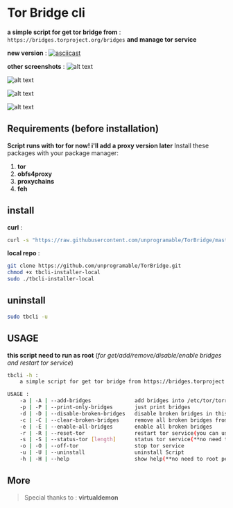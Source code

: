 # Tor Bridge cli

**a simple script for get tor bridge from** : `https://bridges.torproject.org/bridges` **and manage tor service**

**new version** :
[![asciicast](https://asciinema.org/a/292599.svg)](https://asciinema.org/a/292599)

**other screenshots** : 
![alt text](https://raw.githubusercontent.com/unprogramable/TorBridge/master/screenshots/broken-bridges.png)


![alt text](https://raw.githubusercontent.com/unprogramable/TorBridge/master/screenshots/colored_status.png)


![alt text](https://raw.githubusercontent.com/unprogramable/TorBridge/master/screenshots/manage_bridges.png)


![alt text](https://raw.githubusercontent.com/unprogramable/TorBridge/master/screenshots/manage_bridges-1.png)

## Requirements (before installation)
**Script runs with tor for now! i'll add a proxy version later**
Install these packages with your package manager:
1. **tor**
2. **obfs4proxy**
3. **proxychains**
4. **feh**

## install
**curl** :
```bash
curl -s "https://raw.githubusercontent.com/unprogramable/TorBridge/master/tbcli-installer"|sudo bash
```

**local repo** :
```bash 
git clone https://github.com/unprogramable/TorBridge.git
chmod +x tbcli-installer-local
sudo ./tbcli-installer-local
```

## uninstall 

```bash
sudo tbcli -u 
```

## USAGE
**this script need to run as root** (*for get/add/remove/disable/enable bridges and restart tor service*)
```bash
tbcli -h :
    a simple script for get tor bridge from https://bridges.torproject.org/bridges?transport=obfs4 and manage tor service

USAGE :
	-a | -A | --add-bridges	             add bridges into /etc/tor/torrc and print bridges
	-p | -P | --print-only-bridges       just print bridges
	-d | -D | --disable-broken-bridges   disable broken bridges in this network connection
	-c | -C | --clear-broken-bridges     remove all broken bridges from config file /etc/tor/torrc
	-e | -E | --enable-all-bridges       enable all broken bridges
	-r | -R | --reset-tor                restart tor service(you can use for start tor btw)
	-s | -S | --status-tor [length]      status tor service(**no need to root permission, default length is 10**)
	-o | -O | --off-tor                  stop tor service
	-u | -U | --uninstall                uninstall Script
	-h | -H | --help                     show help(**no need to root permission**)


```

## More
>  Special thanks to : **virtualdemon**
